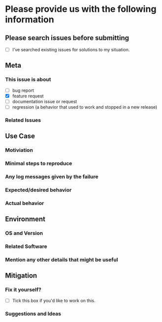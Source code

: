 <!--
IF SUFFICIENT INFORMATION IS NOT PROVIDED VIA THE FOLLOWING TEMPLATE THE ISSUE MIGHT BE CLOSED
-->
# Please provide us with the following information

<!-- Help us to maximize the effort we can spend fixing issues and adding new features, by not reporting duplicate issues.  Providing the following information will increase the chances of your issue being dealt with quickly: -->

## Please search issues before submitting

- [ ] I've searched existing issues for solutions to my situation.

## Meta

### This issue is about

<!-- mark with an `x` -->
- [ ] bug report
- [x] feature request
- [ ] documentation issue or request
- [ ] regression (a behavior that used to work and stopped in a new release)

### Related Issues

<!-- has a similar issue been reported before?   -->
<!-- How is your use-case different -->

## Use Case

### Motiviation

<!-- explain what are you trying to do and why the current behavior is a bug for you -->

### Minimal steps to reproduce

<!-- provide a live example or a unambiguous set of steps -->

### Any log messages given by the failure

### Expected/desired behavior

### Actual behavior

## Environment

### OS and Version

<!-- Windows? Linux? MacOS? which version/distro? -->

### Related Software

<!-- Repo branch/release/commit, libraries, packages, apps, brwosers, etc.   -->
<!-- Include versions! -->

### Mention any other details that might be useful

## Mitigation

### Fix it yourself?

- [ ] Tick this box if you'd like to work on this.

### Suggestions and Ideas

<!-- Help us by providing your insights on the cause and the ways to fix / mitigate / workaround such issue. -->

<!-- Thanks! We'll be in touch soon -->
